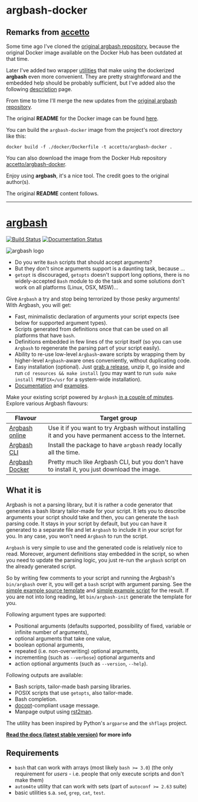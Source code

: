 # argbash-docker

## Remarks from [accetto][accetto-github]

Some time ago I've cloned the [original argbash repository][matejak-github-argbash], because the original Docker image available on the Docker Hub has been outdated at that time.

Later I've added two wrapper [utilities][this-github-utils] that make using the dockerized **argbash** even more convenient. They are pretty straightforward and the embedded help should be probably sufficient, but I've added also the following [description][this-github-utils-readme] page.

From time to time I'll merge the new updates from the [original argbash repository][matejak-github-argbash].

The original **README** for the Docker image can be found [here][matejak-github-argbash-docker-readme].

You can build the `argbash-docker` image from the project's root directory like this:

```shell
docker build -f ./docker/Dockerfile -t accetto/argbash-docker .
```

You can also download the image from the Docker Hub repository [accetto/argbash-docker][this-dockerhub].

Enjoy using **argbash**, it's a nice tool. The credit goes to the original author(s).

The original **README** content follows.

[accetto-github]: https://github.com/accetto

[this-dockerhub]: https://hub.docker.com/r/accetto/argbash-docker
[this-github]: https://github.com/accetto/argbash-docker

[this-github-dockerfile-readme]: https://github.com/accetto/argbash-docker/tree/master/docker
[this-github-utils]: https://github.com/accetto/argbash-docker/tree/master/utils
[this-github-utils-readme]: https://github.com/accetto/argbash-docker/tree/master/utils/readme-utilities.md

[matejak-github-argbash]: https://github.com/matejak/argbash
[matejak-github-argbash-docker-readme]: https://github.com/matejak/argbash/blob/master/docker/README.md
[matejak-dockerhub-argbash]: https://hub.docker.com/r/matejak/argbash/

****

[argbash](https://argbash.dev)
==============================

[![Build Status](https://travis-ci.org/matejak/argbash.svg)](https://travis-ci.org/matejak/argbash)
[![Documentation Status](https://readthedocs.org/projects/argbash/badge/?version=latest)](https://readthedocs.org/projects/argbash/?badge=latest)

![argbash logo](resources/logo/argbash.png)

* Do you write `Bash` scripts that should accept arguments?
* But they don't since arguments support is a daunting task, because ...
* `getopt` is discouraged, `getopts` doesn't support long options, there is no widely-accepted `Bash` module to do the task and some solutions don't work on all platforms (Linux, OSX, MSW)...

Give `Argbash` a try and stop being terrorized by those pesky arguments! With Argbash, you will get:

* Fast, minimalistic declaration of arguments your script expects (see below for supported argument types).
* Scripts generated from definitions once that can be used on all platforms that have `bash`.
* Definitions embedded in few lines of the script itself (so you can use `Argbash` to regenerate the parsing part of your script easily).
* Ability to re-use low-level `Argbash`-aware scripts by wrapping them by higher-level `Argbash`-aware ones conveniently, without duplicating code.
* Easy installation (optional). Just [grab a release](https://github.com/matejak/argbash/releases), unzip it, go inside and run `cd resources && make install` (you may want to run `sudo make install PREFIX=/usr` for a system-wide installation).
* [Documentation](http://argbash.readthedocs.org/en/latest/) and [examples](resources/examples).

Make your existing script powered by `Argbash` [in a couple of minutes](http://argbash.readthedocs.io/en/latest/#generating-a-template). Explore various Argbash flavours:

Flavour               | Target group
-------               | ------------
[Argbash online](https://argbash.dev/generate) | Use it if you want to try Argbash without installing it and you have permanent access to the Internet.
[Argbash CLI](https://github.com/matejak/argbash/releases/latest) | Install the package to have `argbash` ready locally all the time.
[Argbash Docker](https://hub.docker.com/r/matejak/argbash/) | Pretty much like Argbash CLI, but you don't have to install it, you just download the image.


What it is
----------

Argbash is not a parsing library, but it is rather a code generator that generates a bash library tailor-made for your script.
It lets you to describe arguments your script should take and then, you can generate the `bash` parsing code.
It stays in your script by default, but you can have it generated to a separate file and let `Argbash` to include it in your script for you.
In any case, you won't need `Argbash` to run the script.

`Argbash` is very simple to use and the generated code is relatively nice to read.
Moreover, argument definitions stay embedded in the script, so when you need to update the parsing logic, you just re-run the `argbash` script on the already generated script.

So by writing few comments to your script and running the Argbash's `bin/argbash` over it, you will get a `bash` script with argument parsing.
See the [simple example source template](resources/examples/simple.m4) and [simple example script](resources/examples/simple.sh) for the result.
If you are not into long reading, let `bin/argbash-init` generate the template for you.

Following argument types are supported:

- Positional arguments (defaults supported, possibility of fixed, variable or infinite number of arguments),
- optional arguments that take one value,
- boolean optional arguments,
- repeated (i.e. non-overwriting) optional arguments,
- incrementing (such as `--verbose`) optional arguments and
- action optional arguments (such as `--version`, `--help`).

Following outputs are available:

- Bash scripts, tailor-made bash parsing libraries.
- POSIX scripts that use `getopts`, also tailor-made.
- Bash completion.
- [docopt](https://docopt.org)-compliant usage message.
- Manpage output using [rst2man](http://docutils.sourceforge.net/sandbox/manpage-writer/rst2man.txt).

The utility has been inspired by Python's `argparse` and the `shflags` project.

**[Read the docs (latest stable version)](http://argbash.readthedocs.org/en/stable/) for more info**

Requirements
------------

- `bash` that can work with arrays (most likely `bash >= 3.0`) (the only requirement for *users* - i.e. people that only execute scripts and don't make them)
- `autom4te` utility that can work with sets (part of `autoconf >= 2.63` suite)
- basic utilities s.a. `sed`, `grep`, `cat`, `test`.
